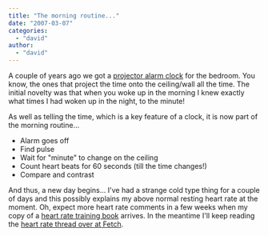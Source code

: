 ```yaml
---
title: "The morning routine..."
date: "2007-03-07"
categories: 
  - "david"
author:
  - "david"
---
```


A couple of years ago we got a [projector alarm clock](http://www.prezzybox.com/products/index.aspx?pid=2166) for the bedroom. You know, the ones that project the time onto the ceiling/wall all the time. The initial novelty was that when you woke up in the morning I knew exactly what times I had woken up in the night, to the minute!

As well as telling the time, which is a key feature of a clock, it is now part of the morning routine...

- Alarm goes off
- Find pulse
- Wait for "minute" to change on the ceiling
- Count heart beats for 60 seconds (till the time changes!)
- Compare and contrast

And thus, a new day begins... I've had a strange cold type thing for a couple of days and this possibly explains my above normal resting heart rate at the moment. Oh, expect more heart rate comments in a few weeks when my copy of a [heart rate training book](http://www.amazon.com/gp/product/0915297256/002-6811160-5761605) arrives. In the meantime I'll keep reading the [heart rate thread over at Fetch](http://fetcheveryone.com/viewtopic.php?id=3882).
